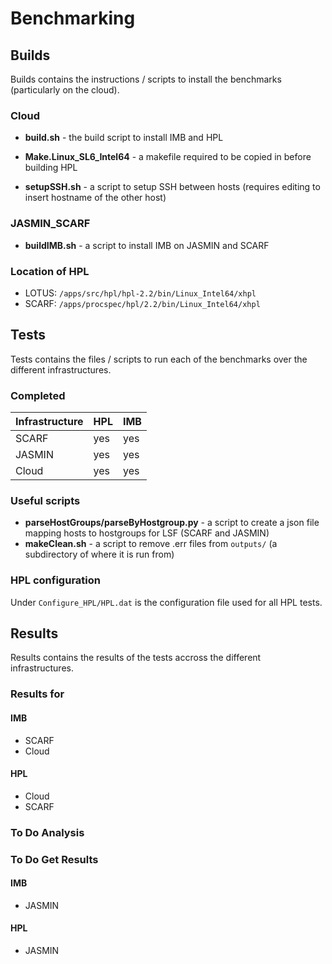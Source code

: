 # Benchmarking
## Builds
Builds contains the instructions / scripts to install the benchmarks (particularly on the cloud).
### Cloud

* **build.sh** - the build script to install IMB and HPL

* **Make.Linux_SL6_Intel64** - a makefile required to be copied in before building HPL

* **setupSSH.sh** - a script to setup SSH between hosts (requires editing to insert hostname of the other host)

### JASMIN_SCARF

* **buildIMB.sh** - a script to install IMB on JASMIN and SCARF

### Location of HPL
* LOTUS: `/apps/src/hpl/hpl-2.2/bin/Linux_Intel64/xhpl`
* SCARF: `/apps/procspec/hpl/2.2/bin/Linux_Intel64/xhpl`

## Tests
Tests contains the files / scripts to run each of the benchmarks over the different infrastructures.
### Completed
| Infrastructure | HPL | IMB |
| -------------- | --- | --- |
| SCARF          | yes | yes |
| JASMIN         | yes | yes |
| Cloud          | yes | yes |

### Useful scripts
* **parseHostGroups/parseByHostgroup.py** - a script to create a json file mapping hosts to hostgroups for LSF (SCARF and JASMIN)
* **makeClean.sh** - a script to remove .err files from `outputs/` (a subdirectory of where it is run from)

### HPL configuration
Under `Configure_HPL/HPL.dat` is the configuration file used for all HPL tests.

## Results
Results contains the results of the tests accross the different infrastructures.
### Results for
#### IMB
* SCARF
* Cloud

#### HPL
* Cloud
* SCARF

### To Do Analysis
### To Do Get Results
#### IMB
* JASMIN

#### HPL
* JASMIN
